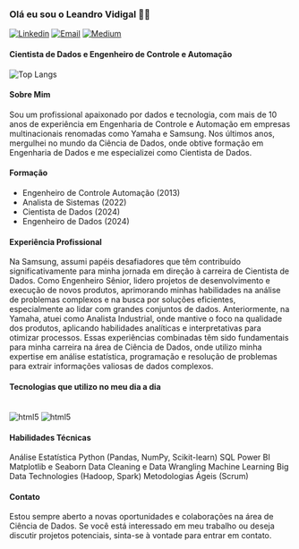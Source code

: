 ### Olá eu sou o Leandro Vidigal 🖐🏻
[![Linkedin](https://img.shields.io/badge/LinkedIn-0077B5?style=for-the-badge&logo=linkedin&logoColor=white)](https://www.linkedin.com/in/leandrovidigal)
[![Email](https://img.shields.io/badge/Gmail-D14836?style=for-the-badge&logo=gmail&logoColor=white)](engvidigal@gmail.com)
[![Medium](https://img.shields.io/badge/Medium-12100E?style=for-the-badge&logo=medium&logoColor=white)](https://medium.com/@leandro.vidigal)
#### Cientista de Dados e Engenheiro de Controle e Automação

![Top Langs](https://github-readme-stats.vercel.app/api/top-langs/?username=leandroavidigal&hide_progress=true)

#### Sobre Mim
Sou um profissional apaixonado por dados e tecnologia, com mais de 10 anos de experiência em Engenharia de Controle e Automação em empresas multinacionais renomadas como Yamaha e Samsung. Nos últimos anos, mergulhei no mundo da Ciência de Dados, onde obtive formação em Engenharia de Dados e me especializei como Cientista de Dados.

#### Formação
- Engenheiro de Controle Automação (2013)
- Analista de Sistemas (2022)
- Cientista de Dados (2024)
- Engenheiro de Dados (2024)

#### Experiência Profissional
Na Samsung, assumi papéis desafiadores que têm contribuído significativamente para minha jornada em direção à carreira de Cientista de Dados. Como Engenheiro Sênior, lidero projetos de desenvolvimento e execução de novos produtos, aprimorando minhas habilidades na análise de problemas complexos e na busca por soluções eficientes, especialmente ao lidar com grandes conjuntos de dados. Anteriormente, na Yamaha, atuei como Analista Industrial, onde mantive o foco na qualidade dos produtos, aplicando habilidades analíticas e interpretativas para otimizar processos. Essas experiências combinadas têm sido fundamentais para minha carreira na área de Ciência de Dados, onde utilizo minha expertise em análise estatística, programação e resolução de problemas para extrair informações valiosas de dados complexos.


#### Tecnologias que utilizo no meu dia a dia
<div style="display: inline_block"><br/>
  <img align="center" alt="html5" src="https://img.shields.io/badge/Python-3776AB?style=for-the-badge&logo=python&logoColor=white" />
  <img align="center" alt="html5" src="https://img.shields.io/badge/MySQL-00000F?style=for-the-badge&logo=mysql&logoColor=white" /> 
</div>


#### Habilidades Técnicas
Análise Estatística
Python (Pandas, NumPy, Scikit-learn)
SQL
Power BI
Matplotlib e Seaborn
Data Cleaning e Data Wrangling
Machine Learning
Big Data Technologies (Hadoop, Spark)
Metodologias Ágeis (Scrum)

#### Contato
Estou sempre aberto a novas oportunidades e colaborações na área de Ciência de Dados. Se você está interessado em meu trabalho ou deseja discutir projetos potenciais, sinta-se à vontade para entrar em contato.


